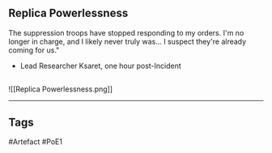 ## Replica Powerlessness
The suppression troops have stopped responding to my orders. I'm no longer in charge, and I likely never truly was... I suspect they're already coming for us."
- Lead Researcher Ksaret, one hour post-Incident
##
![[Replica Powerlessness.png]]

---
## Tags
#Artefact
#PoE1